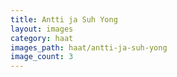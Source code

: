 ```yaml
---
title: Antti ja Suh Yong
layout: images
category: haat
images_path: haat/antti-ja-suh-yong
image_count: 3
---
```

